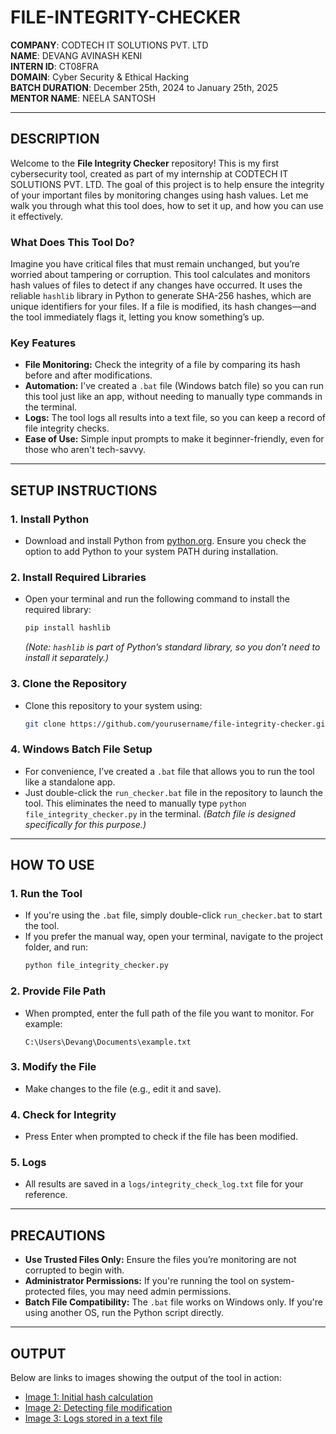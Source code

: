 # FILE-INTEGRITY-CHECKER

**COMPANY**: CODTECH IT SOLUTIONS PVT. LTD  
**NAME**: DEVANG AVINASH KENI  
**INTERN ID**: CT08FRA  
**DOMAIN**: Cyber Security & Ethical Hacking  
**BATCH DURATION**: December 25th, 2024 to January 25th, 2025  
**MENTOR NAME**: NEELA SANTOSH  

---

## DESCRIPTION

Welcome to the **File Integrity Checker** repository! This is my first cybersecurity tool, created as part of my internship at CODTECH IT SOLUTIONS PVT. LTD. The goal of this project is to help ensure the integrity of your important files by monitoring changes using hash values. Let me walk you through what this tool does, how to set it up, and how you can use it effectively.

### **What Does This Tool Do?**

Imagine you have critical files that must remain unchanged, but you’re worried about tampering or corruption. This tool calculates and monitors hash values of files to detect if any changes have occurred. It uses the reliable `hashlib` library in Python to generate SHA-256 hashes, which are unique identifiers for your files. If a file is modified, its hash changes—and the tool immediately flags it, letting you know something’s up.

### **Key Features**
- **File Monitoring:** Check the integrity of a file by comparing its hash before and after modifications.
- **Automation:** I've created a `.bat` file (Windows batch file) so you can run this tool just like an app, without needing to manually type commands in the terminal.
- **Logs:** The tool logs all results into a text file, so you can keep a record of file integrity checks.
- **Ease of Use:** Simple input prompts to make it beginner-friendly, even for those who aren't tech-savvy.

---

## SETUP INSTRUCTIONS

### 1. Install Python
- Download and install Python from [python.org](https://www.python.org/). Ensure you check the option to add Python to your system PATH during installation.

### 2. Install Required Libraries
- Open your terminal and run the following command to install the required library:
  ```bash
  pip install hashlib
  ```
  *(Note: `hashlib` is part of Python’s standard library, so you don’t need to install it separately.)*

### 3. Clone the Repository
- Clone this repository to your system using:
  ```bash
  git clone https://github.com/yourusername/file-integrity-checker.git
  ```

### 4. Windows Batch File Setup
- For convenience, I’ve created a `.bat` file that allows you to run the tool like a standalone app.
- Just double-click the `run_checker.bat` file in the repository to launch the tool. This eliminates the need to manually type `python file_integrity_checker.py` in the terminal. *(Batch file is designed specifically for this purpose.)*

---

## HOW TO USE

### 1. Run the Tool
- If you're using the `.bat` file, simply double-click `run_checker.bat` to start the tool.
- If you prefer the manual way, open your terminal, navigate to the project folder, and run:
  ```bash
  python file_integrity_checker.py
  ```

### 2. Provide File Path
- When prompted, enter the full path of the file you want to monitor. For example:
  ```plaintext
  C:\Users\Devang\Documents\example.txt
  ```

### 3. Modify the File
- Make changes to the file (e.g., edit it and save).

### 4. Check for Integrity
- Press Enter when prompted to check if the file has been modified.

### 5. Logs
- All results are saved in a `logs/integrity_check_log.txt` file for your reference.

---

## PRECAUTIONS

- **Use Trusted Files Only:** Ensure the files you’re monitoring are not corrupted to begin with.
- **Administrator Permissions:** If you're running the tool on system-protected files, you may need admin permissions.
- **Batch File Compatibility:** The `.bat` file works on Windows only. If you're using another OS, run the Python script directly.

---

## OUTPUT

Below are links to images showing the output of the tool in action:
- [Image 1: Initial hash calculation](#)
- [Image 2: Detecting file modification](#)
- [Image 3: Logs stored in a text file](#)

